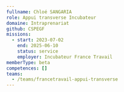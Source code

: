 ```yaml
---
fullname: Chloé SANGARIA
role: Appui transverse Incubateur
domaine: Intraprenariat
github: CSPEGF
missions:
  - start: 2023-07-02
    end: 2025-06-10
    status: service
    employer: Incubateur France Travail
memberType: beta
competences: []
teams:
  - /teams/francetravail-appui-transverse
---
```


